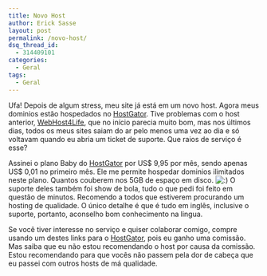```yaml
---
title: Novo Host
author: Erick Sasse
layout: post
permalink: /novo-host/
dsq_thread_id:
  - 314409101
categories:
  - Geral
tags:
  - Geral
---
```

Ufa! Depois de algum stress, meu site já está em um novo host. Agora meus dominios estão hospedados no [HostGator][1]. Tive problemas com o host anterior, [WebHost4Life][2], que no início parecia muito bom, mas nos últimos dias, todos os meus sites saiam do ar pelo menos uma vez ao dia e só voltavam quando eu abria um ticket de suporte. Que raios de serviço é esse?

Assinei o plano Baby do [HostGator][1] por US$ 9,95 por mês, sendo apenas US$ 0,01 no primeiro mês. Ele me permite hospedar dominios ilimitados neste plano. Quantos couberem nos 5GB de espaço em disco. <img src="http://www.ericksasse.com.br/wp-includes/images/smilies/icon_smile.gif" alt=":)" class="wp-smiley" /> O suporte deles também foi show de bola, tudo o que pedi foi feito em questão de minutos. Recomendo a todos que estiverem procurando um hosting de qualidade. O único detalhe é que é tudo em inglês, inclusive o suporte, portanto, aconselho bom conhecimento na lingua.

Se você tiver interesse no serviço e quiser colaborar comigo, compre usando um destes links para o [HostGator][1], pois eu ganho uma comissão. Mas saiba que eu não estou recomendando o host por causa da comissão. Estou recomendando para que vocês não passem pela dor de cabeça que eu passei com outros hosts de má qualidade.

 [1]: https://secure.hostgator.com/cgi-bin/affiliates/clickthru.cgi?id=esasse
 [2]: http://www.webhost4life.com/